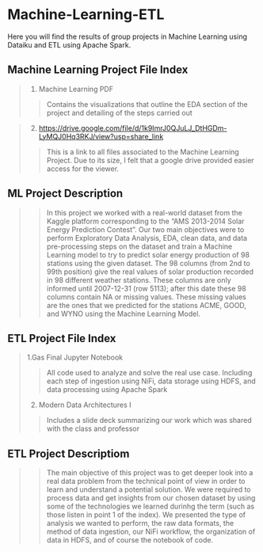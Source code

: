 # Machine-Learning-ETL
Here you will find the results of group projects in Machine Learning using Dataiku and ETL using Apache Spark. 

## Machine Learning Project File Index
> 1. Machine Learning PDF
>> Contains the visualizations that outline the EDA section of the project and detailing of the steps carried out

> 2. https://drive.google.com/file/d/1k9ImrJ0QJuLJ_DtHGDm-LyMQJ0Hq3RKJ/view?usp=share_link
>> This is a link to all files associated to the Machine Learning Project. Due to its size, I felt that a google drive provided easier access for the viewer.

## ML Project Description 
>> In this project we worked with a real-world dataset from the Kaggle platform corresponding to the “AMS 2013-2014 Solar Energy Prediction Contest”. Our two main objectives were to perform Exploratory Data Analysis, EDA, clean data, and data pre-processing steps on the dataset and train a Machine Learning model to try to predict solar energy production of 98 stations using the given dataset. The 98 columns (from 2nd to 99th position) give the real values of solar production recorded in 98 different weather stations. These columns are only informed until 2007-12-31 (row 5113); after this date these 98 columns contain NA or missing values. These missing values are the ones that we predicted for the stations ACME, GOOD, and WYNO using the Machine Learning Model.

## ETL Project File Index
> 1.Gas Final Jupyter Notebook
>> All code used to analyze and solve the real use case. Including each step of ingestion using NiFi, data storage using HDFS, and data processing using Apache Spark 
> 2. Modern Data Architectures I
>> Includes a slide deck summarizing our work which was shared with the class and professor

## ETL Project Descriptiom 
>> The main objective of this project was to get deeper look into a real data problem from the technical point of view in order to learn and understand a potential solution. We were required to process data and get insights from our chosen dataset by using some of the technologies we learned durinhg the term (such as those listen in point 1 of the index). We presented the type of analysis we wanted to perform, the raw data formats, the method of data ingestion, our NiFi workflow, the organization of data in HDFS, and of course the notebook of code. 
